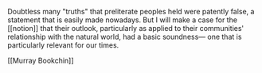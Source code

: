 Doubtless many "truths" that preliterate peoples held were patently false, a statement that is easily made nowadays. But I will make a case for the [[notion]] that their outlook, particularly as applied to their communities' relationship with the natural world, had a basic soundness— one that is particularly relevant for our times.

[[Murray Bookchin]]




